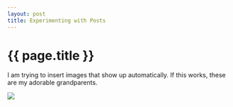 ```yaml
---
layout: post
title: Experimenting with Posts
---
```


{{ page.title }}
================




I am trying to insert images that show up automatically. If this works, these are my adorable grandparents.

![](http://karahmel.github.io/Blog/images/Lews.jpg)

